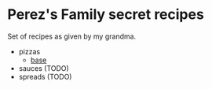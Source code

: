 # Perez's Family secret recipes

Set of recipes as given by my grandma.

- pizzas
  - [base](.pizzas/base.md)
- sauces (TODO)
- spreads (TODO)
